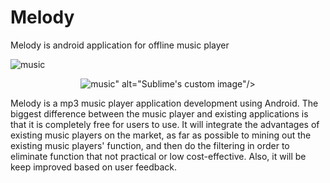 # Melody
Melody is android application for offline music player


![music](https://user-images.githubusercontent.com/67824570/143303143-1546300d-4567-4600-8d04-be61e33a991f.png)
<p align="center">
  <img src="

![music](https://user-images.githubusercontent.com/67824570/143303143-1546300d-4567-4600-8d04-be61e33a991f.png)" alt="Sublime's custom image"/>
</p>

Melody is a mp3 music player application development using Android. The biggest 
difference between the music player and existing applications is that it is completely 
free for users to use. It will integrate the advantages of existing music players on the 
market, as far as possible to mining out the existing music players' function, and then 
do the filtering in order to eliminate function that not practical or low cost-effective. 
Also, it will be keep improved based on user feedback.


